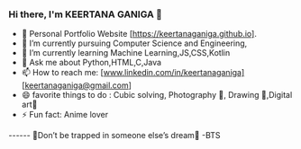 ### Hi there, I'm KEERTANA GANIGA 👋


- 🤩 Personal Portfolio Website [https://keertanaganiga.github.io].
- 🔭 I’m currently pursuing Computer Science and Engineering,
- 🌱 I’m currently learning Machine Learning,JS,CSS,Kotlin
- 💬 Ask me about Python,HTML,C,Java
- 📫 How to reach me: [www.linkedin.com/in/keertanaganiga] [keertanaganiga@gmail.com]
- 😄 favorite things to do : Cubic solving, Photography 📸, Drawing 🎨,Digital art💜
- ⚡ Fun fact: Anime lover

------ 💜Don’t be trapped in someone else’s dream💜 -BTS

